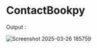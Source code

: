 




# ContactBookpy
 
Output : 


![Screenshot 2025-03-26 185759](https://github.com/user-attachments/assets/515a36bf-8d71-44e8-93c1-bfba637aff0d)
